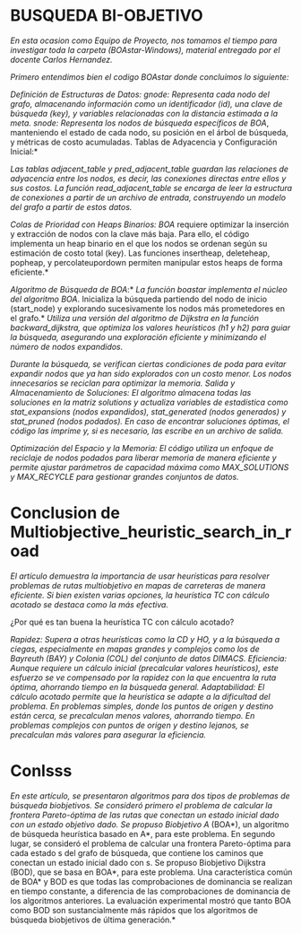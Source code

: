 # BUSQUEDA BI-OBJETIVO

*En esta ocasion como Equipo de Proyecto, nos tomamos el tiempo para investigar toda la carpeta (BOAstar-Windows), material entregado por el docente Carlos Hernandez.*

*Primero entendimos bien el codigo BOAstar donde concluimos lo siguiente:*

*Definición de Estructuras de Datos:
gnode: Representa cada nodo del grafo, almacenando información como un identificador (id), una clave de búsqueda (key), y variables relacionadas con la distancia estimada a la meta.
snode: Representa los nodos de búsqueda específicos de BOA*, manteniendo el estado de cada nodo, su posición en el árbol de búsqueda, y métricas de costo acumuladas.
Tablas de Adyacencia y Configuración Inicial:*

*Las tablas adjacent_table y pred_adjacent_table guardan las relaciones de adyacencia entre los nodos, es decir, las conexiones directas entre ellos y sus costos. La función read_adjacent_table se encarga de leer la estructura de conexiones a partir de un archivo de entrada, construyendo un modelo del grafo a partir de estos datos.*

*Colas de Prioridad con Heaps Binarios:
BOA* requiere optimizar la inserción y extracción de nodos con la clave más baja. Para ello, el código implementa un heap binario en el que los nodos se ordenan según su estimación de costo total (key). Las funciones insertheap, deleteheap, popheap, y percolateupordown permiten manipular estos heaps de forma eficiente.*

*Algoritmo de Búsqueda de BOA*:*
*La función boastar implementa el núcleo del algoritmo BOA*. Inicializa la búsqueda partiendo del nodo de inicio (start_node) y explorando sucesivamente los nodos más prometedores en el grafo.*
*Utiliza una versión del algoritmo de Dijkstra en la función backward_dijkstra, que optimiza los valores heurísticos (h1 y h2) para guiar la búsqueda, asegurando una exploración eficiente y minimizando el número de nodos expandidos.*

*Durante la búsqueda, se verifican ciertas condiciones de poda para evitar expandir nodos que ya han sido explorados con un costo menor. Los nodos innecesarios se reciclan para optimizar la memoria.*
*Salida y Almacenamiento de Soluciones:*
*El algoritmo almacena todas las soluciones en la matriz solutions y actualiza variables de estadística como stat_expansions (nodos expandidos), stat_generated (nodos generados) y stat_pruned (nodos podados). En caso de encontrar soluciones óptimas, el código las imprime y, si es necesario, las escribe en un archivo de salida.*

*Optimización del Espacio y la Memoria:
El código utiliza un enfoque de reciclaje de nodos podados para liberar memoria de manera eficiente y permite ajustar parámetros de capacidad máxima como MAX_SOLUTIONS y MAX_RECYCLE para gestionar grandes conjuntos de datos.*

# Conclusion de Multiobjective_heuristic_search_in_road

*El artículo demuestra la importancia de usar heurísticas para resolver problemas de rutas multiobjetivo en mapas de carreteras de manera eficiente.  Si bien existen varias opciones, la heurística TC con cálculo acotado se destaca como la más efectiva.*

¿Por qué es tan buena la heurística TC con cálculo acotado?

*Rapidez: Supera a otras heurísticas como la CD y HO, y a la búsqueda a ciegas, especialmente en mapas grandes y complejos como los de Bayreuth (BAY) y Colonia (COL) del conjunto de datos DIMACS.
Eficiencia: Aunque requiere un cálculo inicial (precalcular valores heurísticos), este esfuerzo se ve compensado por la rapidez con la que encuentra la ruta óptima, ahorrando tiempo en la búsqueda general.
Adaptabilidad: El cálculo acotado permite que la heurística se adapte a la dificultad del problema. En problemas simples, donde los puntos de origen y destino están cerca, se precalculan menos valores, ahorrando tiempo. En problemas complejos con puntos de origen y destino lejanos, se precalculan más valores para asegurar la eficiencia.*

# Conlsss

*En este artículo, se presentaron algoritmos para dos tipos de problemas de búsqueda biobjetivos. Se consideró primero el problema de calcular la frontera Pareto-óptima de las rutas que conectan un estado inicial dado con un estado objetivo dado. Se propuso Biobjetivo A* (BOA*), un algoritmo de búsqueda heurística basado en A*, para este problema. En segundo lugar, se consideró el problema de calcular una frontera Pareto-óptima para cada estado s del grafo de búsqueda, que contiene los caminos que conectan un estado inicial dado con s. Se propuso Biobjetivo Dijkstra (BOD), que se basa en BOA*, para este problema. Una característica común de BOA* y BOD es que todas las comprobaciones de dominancia se realizan en tiempo constante, a diferencia de las comprobaciones de dominancia de los algoritmos anteriores. La evaluación experimental mostró que tanto BOA como BOD son sustancialmente más rápidos que los algoritmos de búsqueda biobjetivos de última generación.*
